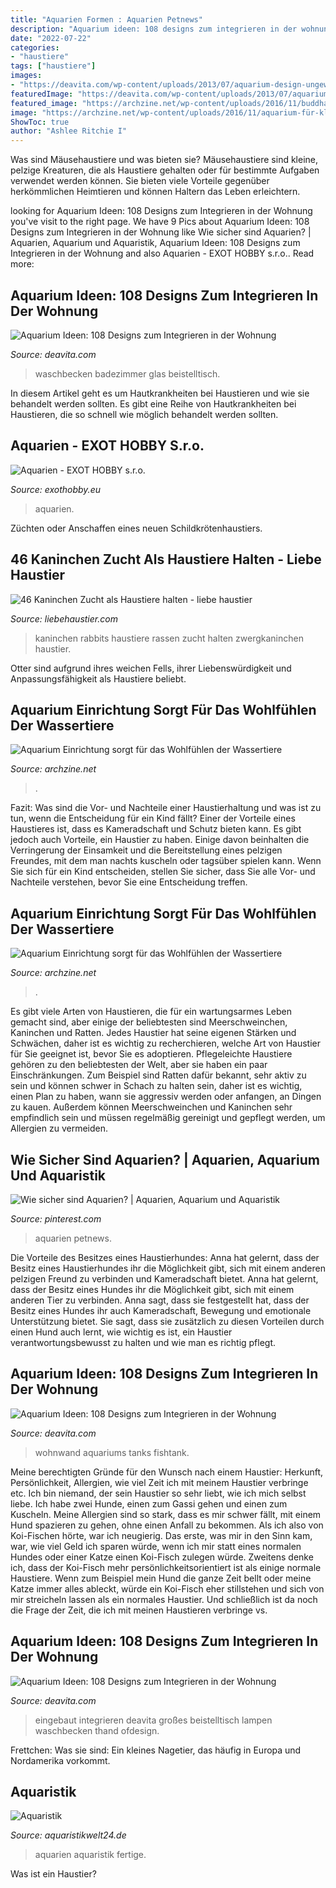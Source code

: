 ```yaml
---
title: "Aquarien Formen : Aquarien Petnews"
description: "Aquarium ideen: 108 designs zum integrieren in der wohnung"
date: "2022-07-22"
categories:
- "haustiere"
tags: ["haustiere"]
images:
- "https://deavita.com/wp-content/uploads/2013/07/aquarium-design-ungewöhnlich-waschbecken-badezimmer.jpg"
featuredImage: "https://deavita.com/wp-content/uploads/2013/07/aquarium-design-eingebaut-wohnwand-regale.jpg"
featured_image: "https://archzine.net/wp-content/uploads/2016/11/buddha-aquarium-deko-aquarium-mit-bambus-einrichten-großes-viereckiges-aquarium-1.jpg"
image: "https://archzine.net/wp-content/uploads/2016/11/aquarium-für-kleine-fische-korallen-weißer-sand-geschlossenes-aquarium-dunkler-hintergrund-1.jpg"
ShowToc: true
author: "Ashlee Ritchie I"
---
```



Was sind Mäusehaustiere und was bieten sie?
Mäusehaustiere sind kleine, pelzige Kreaturen, die als Haustiere gehalten oder für bestimmte Aufgaben verwendet werden können. Sie bieten viele Vorteile gegenüber herkömmlichen Heimtieren und können Haltern das Leben erleichtern.

	

		
looking for Aquarium Ideen: 108 Designs zum Integrieren in der Wohnung you've visit to the right page. We have 9 Pics about Aquarium Ideen: 108 Designs zum Integrieren in der Wohnung like Wie sicher sind Aquarien? | Aquarien, Aquarium und Aquaristik, Aquarium Ideen: 108 Designs zum Integrieren in der Wohnung and also Aquarien - EXOT HOBBY s.r.o.. Read more:
		
    
## Aquarium Ideen: 108 Designs Zum Integrieren In Der Wohnung

<img loading=lazy src="https://deavita.com/wp-content/uploads/2013/07/aquarium-design-ungewöhnlich-waschbecken-badezimmer.jpg" onerror="this.onerror=null;this.src='https://tse1.mm.bing.net/th?id=OIP.MnfnWdD1ZWGQB7dxyV3togHaF_&amp;pid=15.1';" alt="Aquarium Ideen: 108 Designs zum Integrieren in der Wohnung">

_Source: deavita.com_

>waschbecken badezimmer glas beistelltisch. 

	

In diesem Artikel geht es um Hautkrankheiten bei Haustieren und wie sie behandelt werden sollten.
Es gibt eine Reihe von Hautkrankheiten bei Haustieren, die so schnell wie möglich behandelt werden sollten.

    
## Aquarien - EXOT HOBBY S.r.o.

<img loading=lazy src="https://exothobby.eu/c/26-category_default/aquarien.jpg" onerror="this.onerror=null;this.src='https://tse1.mm.bing.net/th?id=OIP.Ra2k2Ho2XcvRJyk2LtpYEAHaB2&amp;pid=15.1';" alt="Aquarien - EXOT HOBBY s.r.o.">

_Source: exothobby.eu_

>aquarien. 

	

Züchten oder Anschaffen eines neuen Schildkrötenhaustiers.

    
## 46 Kaninchen Zucht Als Haustiere Halten - Liebe Haustier

<img loading=lazy src="https://imgs.liebehaustier.com/imgs/young-dwarf-rabbits-136491393-5c0da04d46e0fb0001b9c425.jpg" onerror="this.onerror=null;this.src='https://tse1.mm.bing.net/th?id=OIP.McsKUAzTc0jC8eV6tM7VJAHaE8&amp;pid=15.1';" alt="46 Kaninchen Zucht als Haustiere halten - liebe haustier">

_Source: liebehaustier.com_

>kaninchen rabbits haustiere rassen zucht halten zwergkaninchen haustier. 

	

Otter sind aufgrund ihres weichen Fells, ihrer Liebenswürdigkeit und Anpassungsfähigkeit als Haustiere beliebt.

    
## Aquarium Einrichtung Sorgt Für Das Wohlfühlen Der Wassertiere

<img loading=lazy src="https://archzine.net/wp-content/uploads/2016/11/buddha-aquarium-deko-aquarium-mit-bambus-einrichten-großes-viereckiges-aquarium-1.jpg" onerror="this.onerror=null;this.src='https://tse1.mm.bing.net/th?id=OIP.jIZSGE8QD_175JX59YfPDQHaGh&amp;pid=15.1';" alt="Aquarium Einrichtung sorgt für das Wohlfühlen der Wassertiere">

_Source: archzine.net_

>. 

	

Fazit: Was sind die Vor- und Nachteile einer Haustierhaltung und was ist zu tun, wenn die Entscheidung für ein Kind fällt?
Einer der Vorteile eines Haustieres ist, dass es Kameradschaft und Schutz bieten kann. Es gibt jedoch auch Vorteile, ein Haustier zu haben. Einige davon beinhalten die Verringerung der Einsamkeit und die Bereitstellung eines pelzigen Freundes, mit dem man nachts kuscheln oder tagsüber spielen kann. Wenn Sie sich für ein Kind entscheiden, stellen Sie sicher, dass Sie alle Vor- und Nachteile verstehen, bevor Sie eine Entscheidung treffen.

    
## Aquarium Einrichtung Sorgt Für Das Wohlfühlen Der Wassertiere

<img loading=lazy src="https://archzine.net/wp-content/uploads/2016/11/aquarium-für-kleine-fische-korallen-weißer-sand-geschlossenes-aquarium-dunkler-hintergrund-1.jpg" onerror="this.onerror=null;this.src='https://tse2.mm.bing.net/th?id=OIP.7V00ETVaREVojPqzMc8MOwHaHa&amp;pid=15.1';" alt="Aquarium Einrichtung sorgt für das Wohlfühlen der Wassertiere">

_Source: archzine.net_

>. 

	

Es gibt viele Arten von Haustieren, die für ein wartungsarmes Leben gemacht sind, aber einige der beliebtesten sind Meerschweinchen, Kaninchen und Ratten. Jedes Haustier hat seine eigenen Stärken und Schwächen, daher ist es wichtig zu recherchieren, welche Art von Haustier für Sie geeignet ist, bevor Sie es adoptieren.
Pflegeleichte Haustiere gehören zu den beliebtesten der Welt, aber sie haben ein paar Einschränkungen. Zum Beispiel sind Ratten dafür bekannt, sehr aktiv zu sein und können schwer in Schach zu halten sein, daher ist es wichtig, einen Plan zu haben, wann sie aggressiv werden oder anfangen, an Dingen zu kauen. Außerdem können Meerschweinchen und Kaninchen sehr empfindlich sein und müssen regelmäßig gereinigt und gepflegt werden, um Allergien zu vermeiden.

    
## Wie Sicher Sind Aquarien? | Aquarien, Aquarium Und Aquaristik

<img loading=lazy src="https://i.pinimg.com/736x/44/47/e6/4447e6479a1a6a86cef95299ee25d469.jpg" onerror="this.onerror=null;this.src='https://tse4.mm.bing.net/th?id=OIP.UmB4OW72JixDh5qPlbb_DgHaD4&amp;pid=15.1';" alt="Wie sicher sind Aquarien? | Aquarien, Aquarium und Aquaristik">

_Source: pinterest.com_

>aquarien petnews. 

	

Die Vorteile des Besitzes eines Haustierhundes: Anna hat gelernt, dass der Besitz eines Haustierhundes ihr die Möglichkeit gibt, sich mit einem anderen pelzigen Freund zu verbinden und Kameradschaft bietet.
Anna hat gelernt, dass der Besitz eines Hundes ihr die Möglichkeit gibt, sich mit einem anderen Tier zu verbinden. Anna sagt, dass sie festgestellt hat, dass der Besitz eines Hundes ihr auch Kameradschaft, Bewegung und emotionale Unterstützung bietet. Sie sagt, dass sie zusätzlich zu diesen Vorteilen durch einen Hund auch lernt, wie wichtig es ist, ein Haustier verantwortungsbewusst zu halten und wie man es richtig pflegt.

    
## Aquarium Ideen: 108 Designs Zum Integrieren In Der Wohnung

<img loading=lazy src="https://deavita.com/wp-content/uploads/2013/07/aquarium-design-eingebaut-wohnwand-regale.jpg" onerror="this.onerror=null;this.src='https://tse4.mm.bing.net/th?id=OIP.l3ZcHbJO-bsZ6ydklD4DKwHaFW&amp;pid=15.1';" alt="Aquarium Ideen: 108 Designs zum Integrieren in der Wohnung">

_Source: deavita.com_

>wohnwand aquariums tanks fishtank. 

	

Meine berechtigten Gründe für den Wunsch nach einem Haustier: Herkunft, Persönlichkeit, Allergien, wie viel Zeit ich mit meinem Haustier verbringe etc.
Ich bin niemand, der sein Haustier so sehr liebt, wie ich mich selbst liebe. Ich habe zwei Hunde, einen zum Gassi gehen und einen zum Kuscheln. Meine Allergien sind so stark, dass es mir schwer fällt, mit einem Hund spazieren zu gehen, ohne einen Anfall zu bekommen. Als ich also von Koi-Fischen hörte, war ich neugierig.
Das erste, was mir in den Sinn kam, war, wie viel Geld ich sparen würde, wenn ich mir statt eines normalen Hundes oder einer Katze einen Koi-Fisch zulegen würde. Zweitens denke ich, dass der Koi-Fisch mehr persönlichkeitsorientiert ist als einige normale Haustiere. Wenn zum Beispiel mein Hund die ganze Zeit bellt oder meine Katze immer alles ableckt, würde ein Koi-Fisch eher stillstehen und sich von mir streicheln lassen als ein normales Haustier. Und schließlich ist da noch die Frage der Zeit, die ich mit meinen Haustieren verbringe vs.

    
## Aquarium Ideen: 108 Designs Zum Integrieren In Der Wohnung

<img loading=lazy src="http://deavita.com/wp-content/uploads/2013/07/aquarium-eingebaut-schrank-wohnzimmer-blae-lampen.jpg" onerror="this.onerror=null;this.src='https://tse2.mm.bing.net/th?id=OIP.KKjrxPFE7sqFFw4P0zOikgHaFj&amp;pid=15.1';" alt="Aquarium Ideen: 108 Designs zum Integrieren in der Wohnung">

_Source: deavita.com_

>eingebaut integrieren deavita großes beistelltisch lampen waschbecken thand ofdesign. 

	

Frettchen: Was sie sind: Ein kleines Nagetier, das häufig in Europa und Nordamerika vorkommt.

    
## Aquaristik

<img loading=lazy src="https://www.aquaristikwelt24.de/documents/category/92/Aquarien.jpg" onerror="this.onerror=null;this.src='https://tse1.mm.bing.net/th?id=OIP.J68bTOv7QBjDl7dxqp4LsAHaHa&amp;pid=15.1';" alt="Aquaristik">

_Source: aquaristikwelt24.de_

>aquarien aquaristik fertige. 

	

Was ist ein Haustier?

